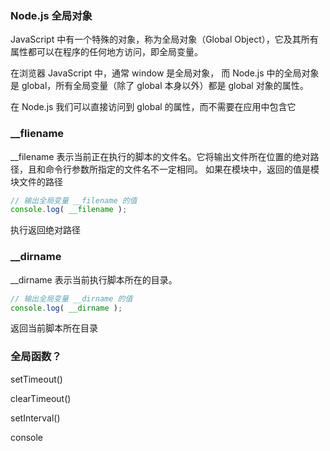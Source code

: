 <h3>Node.js 全局对象</h3>
JavaScript 中有一个特殊的对象，称为全局对象（Global Object），它及其所有属性都可以在程序的任何地方访问，即全局变量。

在浏览器 JavaScript 中，通常 window 是全局对象， 而 Node.js 中的全局对象是 global，所有全局变量（除了 global 本身以外）都是 global 对象的属性。

在 Node.js 我们可以直接访问到 global 的属性，而不需要在应用中包含它

<h3>__fliename</h3>

__filename 表示当前正在执行的脚本的文件名。它将输出文件所在位置的绝对路径，且和命令行参数所指定的文件名不一定相同。 如果在模块中，返回的值是模块文件的路径

```javascript
// 输出全局变量 __filename 的值
console.log( __filename );
```
执行返回绝对路径

<h3>__dirname</h3>
__dirname 表示当前执行脚本所在的目录。

```javascript
// 输出全局变量 __dirname 的值
console.log( __dirname );
```
返回当前脚本所在目录

<h3>全局函数？</h3>
setTimeout()

clearTimeout()

setInterval()

console
